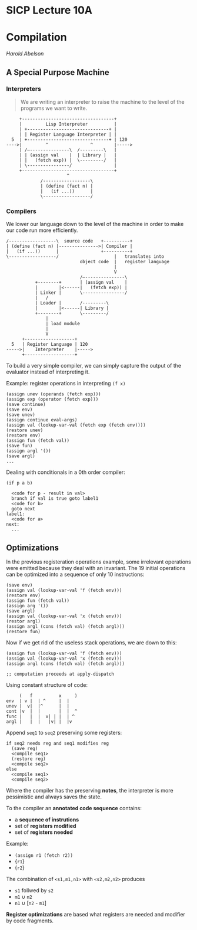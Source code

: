 # SICP Lecture 10A
# Compilation

*Harold Abelson*

## A Special Purpose Machine

### Interpreters

> We are writing an interpreter to raise the machine to the level of the programs we want to write.

         +-----------------------------------+
         |         Lisp Interpreter          |
         | +-------------------------------+ |
         | | Register Language Interpreter | |
      5  | +-------------------------------+ | 120
    ---->|         ^                ^        |----->
         | /–---------------\  /---------\   |
         | | (assign val    |  | Library |   |
         | |   (fetch exp)) |  \---------/   |
         | \----------------/                |
         +-----------------------------------+
                           ^
                 /------------------\
                 | (define (fact n) |
                 |   (if ...))      |
                 \------------------/


### Compilers

We lower our language down to the level of the machine in order to make our code run more efficiently.

    /------------------\  source code   +----------+
    | (define (fact n) |--------------->| Compiler |
    |   (if ...))      |                +----------+
    \------------------/                     |   translates into
                                object code  |   register language
                                             |
                                             V
                                /–---------------\
               +--------+       | (assign val    |
               |        |<------|   (fetch exp)) |
               | Linker |       \----------------/
               |   /
               | Loader |       /---------\
               |        |<------| Library |
               +--------+       \---------/
                   |
                   | load module
                   |
                   V
          +-------------------+
      5   | Register Language | 120
    ----->|    Interpreter    |----->
          +-------------------+

To build a very simple compiler, we can simply capture the output of the evaluator instead of interpreting it.

Example: register operations in interpreting `(f x)`

    (assign unev (operands (fetch exp)))
    (assign exp (operator (fetch exp)))
    (save continue)
    (save env)
    (save unev)
    (assign continue eval-args)
    (assign val (lookup-var-val (fetch exp (fetch env))))
    (restore unev)
    (restore env)
    (assign fun (fetch val))
    (save fun)
    (assign argl '())
    (save argl)
    ...

Dealing with conditionals in a 0th order compiler:

    (if p a b)

      <code for p - result in val>
      branch if val is true goto label1
      <code for b>
      goto next
    label1:
      <code for a>
    next:
      ...

## Optimizations

In the previous registeration operations example, some irrelevant operations were emitted because they deal with an invariant.  The 19 initial operations can be optimized into a sequence of only 10 instructions:

    (save env)
    (assign val (lookup-var-val 'f (fetch env)))
    (restore env)
    (assign fun (fetch val))
    (assign arg '())
    (save argl)
    (assign val (lookup-var-val 'x (fetch env)))
    (restor argl)
    (assign argl (cons (fetch val) (fetch argl)))
    (restore fun)

Now if we get rid of the useless stack operations, we are down to this:

    (assign fun (lookup-var-val 'f (fetch env)))
    (assign val (lookup-var-val 'x (fetch env)))
    (assign argl (cons (fetch val) (fetch argl)))

    ;; computation proceeds at apply-dispatch

Using constant structure of code:

         (   f          x     )
    env  | v |  | ^     |  |
    unev |  v|  |^      |  |
    cont |v  |  |       |  |  ^
    func |   |  |  v| | |  | ^
    argl |   |  |   |v| |  |v


Append `seq1` to `seq2` preserving some registers:

    if seq2 needs reg and seq1 modifies reg
      (save reg)
      <compile seq1>
      (restore reg)
      <compile seq2>
    else
      <compile seq1>
      <compile seq2>

Where the compiler has the preserving **notes**, the interpreter is more pessimistic and always saves the state.

To the compiler an **annotated code sequence** contains:

* a **sequence of instrutions**
* set of **registers modified**
* set of **registers needed**

Example:

* `(assign r1 (fetch r2))`
* {`r1`}
* {`r2`}

The combination of `<s1,m1,n1>` with `<s2,m2,n2>` produces

* `s1` follwed by `s2`
* `m1` ∪ `m2`
* `n1` ∪ [`n2` - `m1`]

**Register optimizations** are based what registers are needed and modifier by code fragments.
